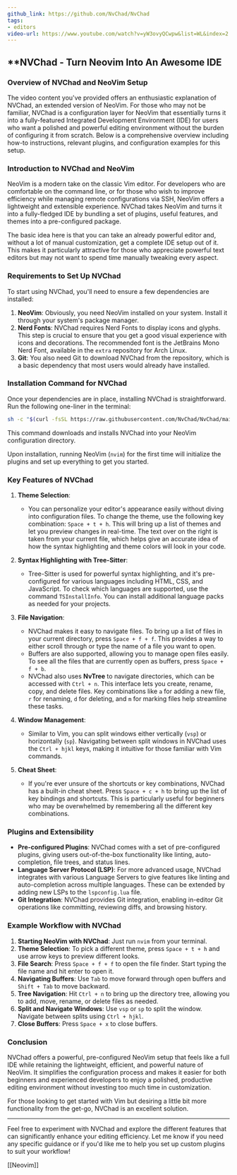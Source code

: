 ```yaml
---
github_link: https://github.com/NvChad/NvChad
tags:
- editors
video-url: https://www.youtube.com/watch?v=yW3ovyQCwpw&list=WL&index=2
---
```

## **NVChad - Turn Neovim Into An Awesome IDE

### Overview of NVChad and NeoVim Setup

The video content you've provided offers an enthusiastic explanation of NVChad, an extended version of NeoVim. For those who may not be familiar, NVChad is a configuration layer for NeoVim that essentially turns it into a fully-featured Integrated Development Environment (IDE) for users who want a polished and powerful editing environment without the burden of configuring it from scratch. Below is a comprehensive overview including how-to instructions, relevant plugins, and configuration examples for this setup.

### Introduction to NVChad and NeoVim

NeoVim is a modern take on the classic Vim editor. For developers who are comfortable on the command line, or for those who wish to improve efficiency while managing remote configurations via SSH, NeoVim offers a lightweight and extensible experience. NVChad takes NeoVim and turns it into a fully-fledged IDE by bundling a set of plugins, useful features, and themes into a pre-configured package.

The basic idea here is that you can take an already powerful editor and, without a lot of manual customization, get a complete IDE setup out of it. This makes it particularly attractive for those who appreciate powerful text editors but may not want to spend time manually tweaking every aspect.

### Requirements to Set Up NVChad

To start using NVChad, you'll need to ensure a few dependencies are installed:

1. **NeoVim**: Obviously, you need NeoVim installed on your system. Install it through your system's package manager.
2. **Nerd Fonts**: NVChad requires Nerd Fonts to display icons and glyphs. This step is crucial to ensure that you get a good visual experience with icons and decorations. The recommended font is the JetBrains Mono Nerd Font, available in the `extra` repository for Arch Linux.
3. **Git**: You also need Git to download NVChad from the repository, which is a basic dependency that most users would already have installed.

### Installation Command for NVChad

Once your dependencies are in place, installing NVChad is straightforward. Run the following one-liner in the terminal:

```bash
sh -c "$(curl -fsSL https://raw.githubusercontent.com/NvChad/NvChad/main/scripts/install.sh)"
```

This command downloads and installs NVChad into your NeoVim configuration directory.

Upon installation, running NeoVim (`nvim`) for the first time will initialize the plugins and set up everything to get you started.

### Key Features of NVChad

1. **Theme Selection**:
   - You can personalize your editor's appearance easily without diving into configuration files. To change the theme, use the following key combination: `Space + t + h`. This will bring up a list of themes and let you preview changes in real-time. The text over on the right is taken from your current file, which helps give an accurate idea of how the syntax highlighting and theme colors will look in your code.

2. **Syntax Highlighting with Tree-Sitter**:
   - Tree-Sitter is used for powerful syntax highlighting, and it's pre-configured for various languages including HTML, CSS, and JavaScript. To check which languages are supported, use the command `TSInstallInfo`. You can install additional language packs as needed for your projects.

3. **File Navigation**:
   - NVChad makes it easy to navigate files. To bring up a list of files in your current directory, press `Space + f + f`. This provides a way to either scroll through or type the name of a file you want to open.
   - Buffers are also supported, allowing you to manage open files easily. To see all the files that are currently open as buffers, press `Space + f + b`.
   - NVChad also uses **NvTree** to navigate directories, which can be accessed with `Ctrl + n`. This interface lets you create, rename, copy, and delete files. Key combinations like `a` for adding a new file, `r` for renaming, `d` for deleting, and `m` for marking files help streamline these tasks.

4. **Window Management**:
   - Similar to Vim, you can split windows either vertically (`vsp`) or horizontally (`sp`). Navigating between split windows in NVChad uses the `Ctrl + hjkl` keys, making it intuitive for those familiar with Vim commands.

5. **Cheat Sheet**:
   - If you're ever unsure of the shortcuts or key combinations, NVChad has a built-in cheat sheet. Press `Space + c + h` to bring up the list of key bindings and shortcuts. This is particularly useful for beginners who may be overwhelmed by remembering all the different key combinations.

### Plugins and Extensibility

- **Pre-configured Plugins**: NVChad comes with a set of pre-configured plugins, giving users out-of-the-box functionality like linting, auto-completion, file trees, and status lines.
- **Language Server Protocol (LSP)**: For more advanced usage, NVChad integrates with various Language Servers to give features like linting and auto-completion across multiple languages. These can be extended by adding new LSPs to the `lspconfig.lua` file.
- **Git Integration**: NVChad provides Git integration, enabling in-editor Git operations like committing, reviewing diffs, and browsing history.

### Example Workflow with NVChad

1. **Starting NeoVim with NVChad**: Just run `nvim` from your terminal.
2. **Theme Selection**: To pick a different theme, press `Space + t + h` and use arrow keys to preview different looks.
3. **File Search**: Press `Space + f + f` to open the file finder. Start typing the file name and hit enter to open it.
4. **Navigating Buffers**: Use `Tab` to move forward through open buffers and `Shift + Tab` to move backward.
5. **Tree Navigation**: Hit `Ctrl + n` to bring up the directory tree, allowing you to add, move, rename, or delete files as needed.
6. **Split and Navigate Windows**: Use `vsp` or `sp` to split the window. Navigate between splits using `Ctrl + hjkl`.
7. **Close Buffers**: Press `Space + x` to close buffers.

### Conclusion

NVChad offers a powerful, pre-configured NeoVim setup that feels like a full IDE while retaining the lightweight, efficient, and powerful nature of NeoVim. It simplifies the configuration process and makes it easier for both beginners and experienced developers to enjoy a polished, productive editing environment without investing too much time in customization.

For those looking to get started with Vim but desiring a little bit more functionality from the get-go, NVChad is an excellent solution.

---

Feel free to experiment with NVChad and explore the different features that can significantly enhance your editing efficiency. Let me know if you need any specific guidance or if you'd like me to help you set up custom plugins to suit your workflow!

[[Neovim]]
